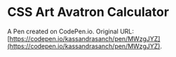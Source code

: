 # CSS Art Avatron Calculator

A Pen created on CodePen.io. Original URL: [https://codepen.io/kassandrasanch/pen/MWzgJYZ](https://codepen.io/kassandrasanch/pen/MWzgJYZ).

